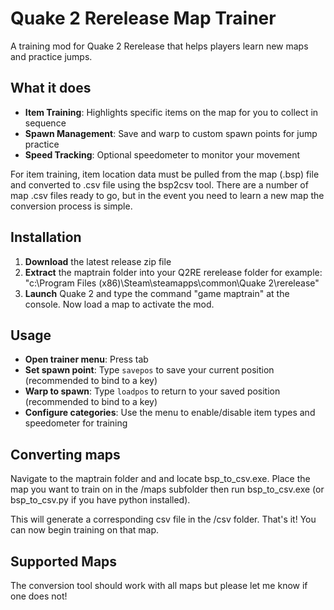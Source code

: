 # Quake 2 Rerelease Map Trainer

A training mod for Quake 2 Rerelease that helps players learn new maps and practice jumps.

## What it does

- **Item Training**: Highlights specific items on the map for you to collect in sequence
- **Spawn Management**: Save and warp to custom spawn points for jump practice
- **Speed Tracking**: Optional speedometer to monitor your movement

For item training, item location data must be pulled from the map (.bsp) file and converted to .csv file using the bsp2csv tool.  There are a number of map .csv files ready to go, but in the event you need to learn a new map the conversion process is simple.

## Installation

1. **Download** the latest release zip file
2. **Extract** the maptrain folder into your Q2RE rerelease folder
   for example:  "c:\Program Files (x86)\Steam\steamapps\common\Quake 2\rerelease\"
3. **Launch** Quake 2 and type the command "game maptrain" at the console. Now load a map to activate the mod.

## Usage

- **Open trainer menu**: Press tab
- **Set spawn point**: Type `savepos` to save your current position (recommended to bind to a key)
- **Warp to spawn**: Type `loadpos` to return to your saved position (recommended to bind to a key)
- **Configure categories**: Use the menu to enable/disable item types and speedometer for training

## Converting maps

Navigate to the maptrain folder and and locate bsp_to_csv.exe.  Place the map you want to train on in the /maps subfolder then run bsp_to_csv.exe (or bsp_to_csv.py if you have python installed).

This will generate a corresponding csv file in the /csv folder.  That's it! You can now begin training on that map.

## Supported Maps

The conversion tool should work with all maps but please let me know if one does not!
